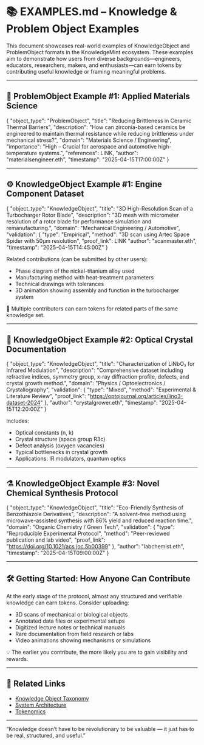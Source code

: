 # 📚 EXAMPLES.md – Knowledge & Problem Object Examples

This document showcases real-world examples of KnowledgeObject and ProblemObject formats in the KnowledgeMint ecosystem. These examples aim to demonstrate how users from diverse backgrounds—engineers, educators, researchers, makers, and enthusiasts—can earn tokens by contributing useful knowledge or framing meaningful problems.

---

## 🧩 ProblemObject Example #1: Applied Materials Science

{
  "object_type": "ProblemObject",
  "title": "Reducing Brittleness in Ceramic Thermal Barriers",
  "description": "How can zirconia-based ceramics be engineered to maintain thermal resistance while reducing brittleness under mechanical stress?",
  "domain": "Materials Science / Engineering",
  "importance": "High – Crucial for aerospace and automotive high-temperature systems.",
  "references": LINK,
  "author": "materialsengineer.eth",
  "timestamp": "2025-04-15T17:00:00Z"
}

---

## ⚙️ KnowledgeObject Example #1: Engine Component Dataset

{
  "object_type": "KnowledgeObject",
  "title": "3D High-Resolution Scan of a Turbocharger Rotor Blade",
  "description": "3D mesh with micrometer resolution of a rotor blade for performance simulation and remanufacturing.",
  "domain": "Mechanical Engineering / Automotive",
  "validation": {
    "type": "Empirical",
    "method": "3D scan using Artec Space Spider with 50μm resolution",
    "proof_link": LINK
  "author": "scanmaster.eth",
  "timestamp": "2025-04-15T14:45:00Z"
}

Related contributions (can be submitted by other users):

- Phase diagram of the nickel-titanium alloy used  
- Manufacturing method with heat-treatment parameters  
- Technical drawings with tolerances  
- 3D animation showing assembly and function in the turbocharger system

📌 Multiple contributors can earn tokens for related parts of the same knowledge set.

---

## 💎 KnowledgeObject Example #2: Optical Crystal Documentation

{
  "object_type": "KnowledgeObject",
  "title": "Characterization of LiNbO₃ for Infrared Modulation",
  "description": "Comprehensive dataset including refractive indices, symmetry group, x-ray diffraction profile, defects, and crystal growth method.",
  "domain": "Physics / Optoelectronics / Crystallography",
  "validation": {
    "type": "Mixed",
    "method": "Experimental & Literature Review",
    "proof_link": "https://optojournal.org/articles/lino3-dataset-2024"
  },
  "author": "crystalgrower.eth",
  "timestamp": "2025-04-15T12:20:00Z"
}

Includes:

- Optical constants (n, k)  
- Crystal structure (space group R3c)  
- Defect analysis (oxygen vacancies)  
- Typical bottlenecks in crystal growth  
- Applications: IR modulators, quantum optics

---

## ⚗️ KnowledgeObject Example #3: Novel Chemical Synthesis Protocol

{
  "object_type": "KnowledgeObject",
  "title": "Eco-Friendly Synthesis of Benzothiazole Derivatives",
  "description": "A solvent-free method using microwave-assisted synthesis with 86% yield and reduced reaction time.",
  "domain": "Organic Chemistry / Green Tech",
  "validation": {
    "type": "Reproducible Experimental Protocol",
    "method": "Peer-reviewed publication and lab video",
    "proof_link": "https://doi.org/10.1021/acs.joc.5b00399"
  },
  "author": "labchemist.eth",
  "timestamp": "2025-04-15T09:00:00Z"
}

---

## 🛠️ Getting Started: How Anyone Can Contribute

At the early stage of the protocol, almost any structured and verifiable knowledge can earn tokens. Consider uploading:

- 3D scans of mechanical or biological objects  
- Annotated data files or experimental setups  
- Digitized lecture notes or technical manuals  
- Rare documentation from field research or labs  
- Video animations showing mechanisms or simulations

💡 The earlier you contribute, the more likely you are to gain visibility and rewards.

---

## 📘 Related Links

- [Knowledge Object Taxonomy](./KNOWLEDGE_OBJECT_TAXONOMY.md)  
- [System Architecture](./SYSTEM_ARCHITECTURE.md)  
- [Tokenomics](./TOKENOMICS.md)


---

“Knowledge doesn’t have to be revolutionary to be valuable — it just has to be real, structured, and useful.”

